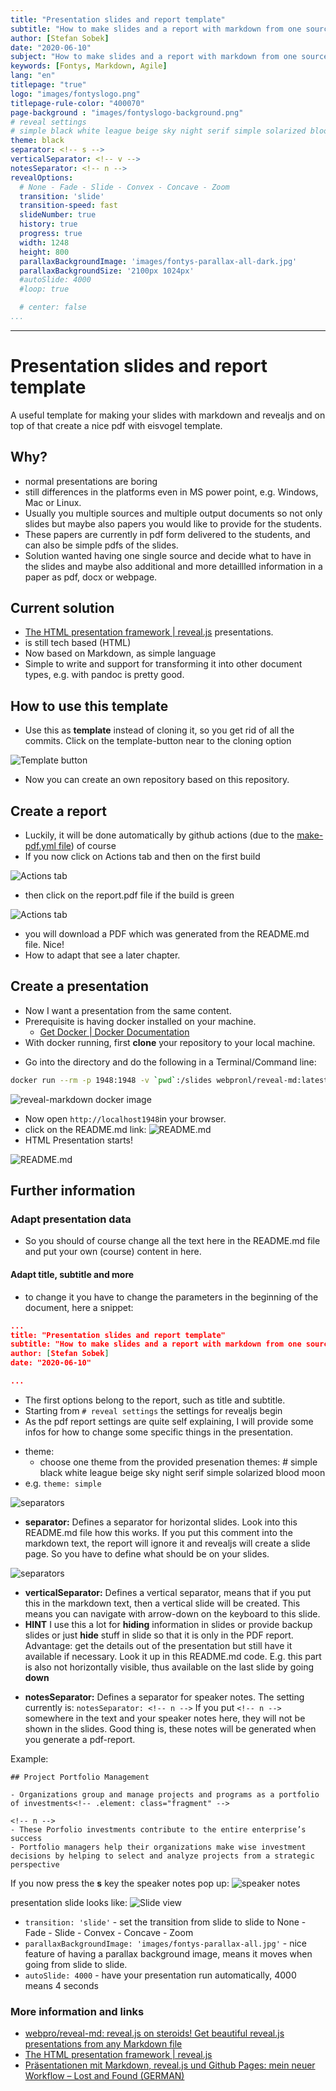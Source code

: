 ```yaml
---
title: "Presentation slides and report template"
subtitle: "How to make slides and a report with markdown from one source"
author: [Stefan Sobek]
date: "2020-06-10"
subject: "How to make slides and a report with markdown from one source"
keywords: [Fontys, Markdown, Agile]
lang: "en"
titlepage: "true"
logo: "images/fontyslogo.png"
titlepage-rule-color: "400070"
page-background : "images/fontyslogo-background.png"
# reveal settings
# simple black white league beige sky night serif simple solarized blood moon
theme: black
separator: <!-- s -->
verticalSeparator: <!-- v -->
notesSeparator: <!-- n -->
revealOptions:
  # None - Fade - Slide - Convex - Concave - Zoom
  transition: 'slide'
  transition-speed: fast
  slideNumber: true
  history: true
  progress: true
  width: 1248
  height: 800
  parallaxBackgroundImage: 'images/fontys-parallax-all-dark.jpg'
  parallaxBackgroundSize: '2100px 1024px'
  #autoSlide: 4000
  #loop: true

  # center: false
...
```

---

# Presentation slides and report template
<!-- .slide: data-background="images/slides-headline-background.jpg" -->

A useful template for making your slides with markdown and revealjs and on top of that create a nice pdf with eisvogel template.

<!-- s -->

## Why?

- normal presentations are boring<!-- .element: class="fragment" -->
- still differences in the platforms even in MS power point, e.g. Windows, Mac or Linux.<!-- .element: class="fragment" -->
- Usually you multiple sources and multiple output documents so not only slides but maybe also papers you would like to provide for the students.<!-- .element: class="fragment" -->
- These papers are currently in pdf form delivered to the students, and can also be simple pdfs of the slides.<!-- .element: class="fragment" -->
- Solution wanted having one single source and decide what to have in the slides and maybe also additional and more detaillled information in a paper as pdf, docx or webpage.<!-- .element: class="fragment" -->

<!-- s -->

## Current solution

- [The HTML presentation framework | reveal.js](https://revealjs.com/) presentations.
- is still tech based (HTML)
- Now based on Markdown, as simple language
- Simple to write and support for transforming it into other document types, e.g. with pandoc is pretty good.

<!-- s -->

## How to use this template

- Use this as **template** instead of cloning it, so you get rid of all the commits. Click on the template-button near to the cloning option 
  
![Template button](images/template-button.jpg)

- Now you can create an own repository based on this repository.

<!-- s -->

## Create a report

- Luckily, it will be done automatically by github actions (due to the [make-pdf.yml file](.github/workflows/make-pdf.yml)) of course
- If you now click on Actions tab and then on the first build 

![Actions tab](images/actions1.jpg) 

<!-- s -->
- then click on the report.pdf file if the build is green 

![Actions tab](images/actions2.jpg) 

- you will download a PDF which was generated from the README.md file. Nice! 
- How to adapt that see a later chapter. 
  
<!-- s -->  

## Create a presentation

- Now I want a presentation from the same content.
- Prerequisite is having docker installed on your machine.
  - [Get Docker | Docker Documentation](https://docs.docker.com/get-docker/)
- With docker running, first **clone** your repository to your local machine. 

<!-- s -->

- Go into the directory and do the following in a Terminal/Command line: 

```bash
docker run --rm -p 1948:1948 -v `pwd`:/slides webpronl/reveal-md:latest
```

![reveal-markdown docker image](images/reveal1.gif)

<!-- s -->

- Now open `http://localhost1948`in your browser.
- click on the README.md link: 
![README.md](images/reveal2.jpg)
- HTML Presentation starts!

![README.md](images/reveal3.jpg)

<!-- v -->

## Further information

### Adapt presentation data

- So you should of course change all the text here in the README.md file and put your own (course) content in here. 
  
<!-- v -->

#### Adapt title, subtitle and more

- to change it you have to change the parameters in the beginning of the document, here a snippet:

<!-- v -->

```json
...
title: "Presentation slides and report template"
subtitle: "How to make slides and a report with markdown from one source"
author: [Stefan Sobek]
date: "2020-06-10"

...

```

<!-- v -->

- The first options belong to the report, such as title and subtitle. 
- Starting from `# reveal settings` the settings for revealjs begin
- As the pdf report settings are quite self explaining, I will provide some infos for how to change some specific things in the presentation.

<!-- v -->

- theme:
  - choose one theme from the provided presenation themes: # simple black white league beige sky night serif simple solarized blood moon 
- e.g. `theme: simple`

<!-- v -->

![separators](images/reveal4.jpg)

- **separator:** Defines a separator for horizontal slides. Look into this README.md file how this works. If you put this comment into the markdown text, the report will ignore it and revealjs will create a slide page. So you have to define what should be on your slides. 

<!-- v -->

![separators](images/reveal4.jpg)

- **verticalSeparator:** Defines a vertical separator, means that if you put this in the markdown text, then a vertical slide will be created. This means you can navigate with arrow-down on the keyboard to this slide. 
- **HINT** I use this a lot for **hiding** information in slides or provide backup slides or just **hide** stuff in slide so that it is only in the PDF report. Advantage: get the details out of the presentation but still have it available if necessary. Look it up in this README.md code. E.g. this part is also not horizontally visible, thus available on the last slide by going **down**
<!-- v -->
- **notesSeparator:** Defines a separator for speaker notes. The setting currently is: `notesSeparator: <!-- n -->`
If you put `<!-- n -->` somewhere in the text and your speaker notes here, they will not be shown in the slides. Good thing is, these notes will be generated when you generate a pdf-report. 

Example: 

```
## Project Portfolio Management

- Organizations group and manage projects and programs as a portfolio of investments<!-- .element: class="fragment" -->

<!-- n -->
- These Porfolio investments contribute to the entire enterprise’s success
- Portfolio managers help their organizations make wise investment decisions by helping to select and analyze projects from a strategic perspective
```
If you now press the **s** key the speaker notes pop up: 
![speaker notes](images/speaker-notes.jpg)

presentation slide looks like:
![Slide view](images/slide-notes.jpg)


<!-- v -->

- `transition: 'slide'` - set the transition from slide to slide to None - Fade - Slide - Convex - Concave - Zoom 
- `parallaxBackgroundImage: 'images/fontys-parallax-all.jpg'` - nice feature of having a parallax background image, means it moves when going from slide to slide. 
- `autoSlide: 4000` - have your presentation run automatically, 4000 means 4 seconds

### More information and links

- [webpro/reveal-md: reveal.js on steroids! Get beautiful reveal.js presentations from any Markdown file](https://github.com/webpro/reveal-md)
- [The HTML presentation framework | reveal.js](https://revealjs.com/)
- [Präsentationen mit Markdown, reveal.js und Github Pages: mein neuer Workflow – Lost and Found (GERMAN)](https://wittenbrink.net/lostandfound/praesentationen-mit-markdown-reveal-js-und-github-pages-mein-neuer-workflow/)
